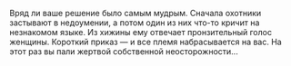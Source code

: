 Вряд ли ваше решение было самым мудрым. Сначала охотники застывают в недоумении, а потом один из них что-то кричит на незнакомом языке. Из хижины ему отвечает пронзительный голос женщины. Короткий приказ — и все племя набрасывается на вас. На этот раз вы пали жертвой собственной неосторожности...

